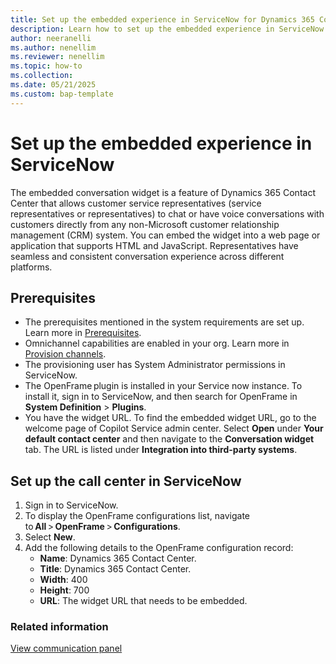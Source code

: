 ```yaml
---
title: Set up the embedded experience in ServiceNow for Dynamics 365 Contact Center 
description: Learn how to set up the embedded experience in ServiceNow for Dynamics 365 Contact Center.
author: neeranelli
ms.author: nenellim
ms.reviewer: nenellim
ms.topic: how-to
ms.collection:
ms.date: 05/21/2025
ms.custom: bap-template
---
```


# Set up the embedded experience in ServiceNow

The embedded conversation widget is a feature of Dynamics 365 Contact Center that allows customer service representatives (service representatives or representatives) to chat or have voice conversations with customers directly from any non-Microsoft customer relationship management (CRM) system. You can embed the widget into a web page or application that supports HTML and JavaScript. Representatives have seamless and consistent conversation experience across different platforms.

## Prerequisites

- The prerequisites mentioned in the system requirements are set up. Learn more in [Prerequisites](../implement/system-requirements-contact-center.md#prerequisites).
- Omnichannel capabilities are enabled in your org. Learn more in [Provision channels](../implement/provision-channels.md).
- The provisioning user has System Administrator permissions in ServiceNow.
- The OpenFrame plugin is installed in your Service now instance. To install it, sign in to ServiceNow, and then search for OpenFrame in **System Definition** > **Plugins**.
- You have the widget URL. To find the embedded widget URL, go to the welcome page of Copilot Service admin center. Select **Open** under **Your default contact center** and then navigate to the **Conversation widget** tab. The URL is listed under **Integration into third-party systems**.

## Set up the call center in ServiceNow

1. Sign in to ServiceNow.
1. To display the OpenFrame configurations list, navigate to **All** > **OpenFrame** > **Configurations**. 
1. Select **New**.
1. Add the following details to the OpenFrame configuration record:
   - **Name**: Dynamics 365 Contact Center.
   - **Title**: Dynamics 365 Contact Center. 
   - **Width**: 400 
   - **Height**: 700 
   - **URL**: The widget URL that needs to be embedded.

### Related information

[View communication panel](/dynamics365/customer-service/use/oc-conversation-control?context=/dynamics365/contact-center/context/use-context)  
